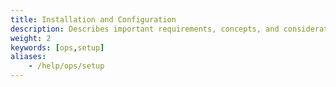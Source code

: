 ```yaml
---
title: Installation and Configuration
description: Describes important requirements, concepts, and considerations for installing and configuring Istio.
weight: 2
keywords: [ops,setup]
aliases:
    - /help/ops/setup
---
```

